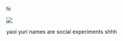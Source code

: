 hi

![](https://komarev.com/ghpvc/?username=ichorism&color=92B3A1&base=102)

yaoi yuri names are social experiments shhh
